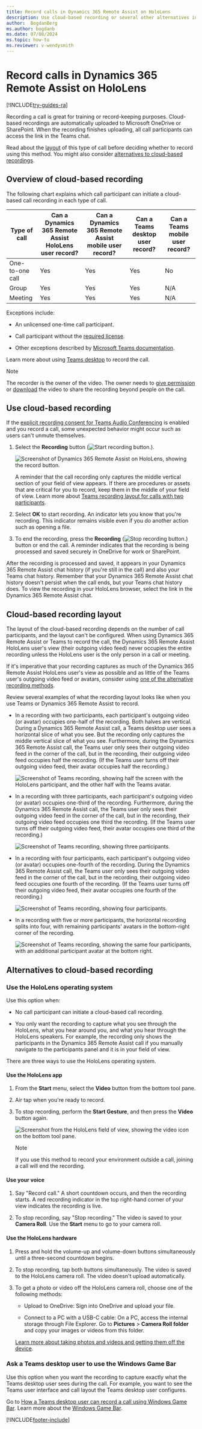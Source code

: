 ```yaml
---
title: Record calls in Dynamics 365 Remote Assist on HoloLens 
description: Use cloud-based recording or several other alternatives in Microsoft Dynamics 365 Remote Assist on HoloLens
author:  BogdanBerg
ms.author: bogdanb
ms.date: 07/08/2024
ms.topic: how-to
ms.reviewer: v-wendysmith
---
```


# Record calls in Dynamics 365 Remote Assist on HoloLens

[!INCLUDE[try-guides-ra](../includes/try-guides-ra.md)]

Recording a call is great for training or record-keeping purposes. Cloud-based recordings are automatically uploaded to Microsoft OneDrive or SharePoint. When the recording finishes uploading, all call participants can access the link in the Teams chat.

Read about the [layout](#cloud-based-recording-layout) of this type of call before deciding whether to record using this method. You might also consider [alternatives to cloud-based recordings](#alternatives-to-cloud-based-recording).

## Overview of cloud-based recording

The following chart explains which call participant can initiate a cloud-based call recording in each type of call.

|     Type of call    |     Can a Dynamics 365   Remote Assist HoloLens user record?     |     Can a Dynamics 365   Remote Assist mobile user record?     |     Can a Teams desktop user record?    | Can a Teams mobile user record? | 
|-----------------|------------------------------------------------------------------|----------------------------------------------------------------|-------------------------------------------|-----------------|
|     One-to-one call         |     Yes                                                          |     Yes                                                        |     Yes                                   | No |
|     Group       |     Yes                                                          |     Yes                                                        |     Yes                                   | N/A| 
|     Meeting     |     Yes                                                           |     Yes                                                       |     Yes                                   | N/A| 

Exceptions include:

- An unlicensed one-time call participant.

- Call participant without the [required license](/microsoftteams/cloud-recording#prerequisites-for-teams-cloud-meeting-recording).

- Other exceptions described by [Microsoft Teams documentation](/microsoftteams/cloud-recording#prerequisites-for-teams-cloud-meeting-recording).

Learn more about using [Teams desktop](https://support.office.com/article/Record-a-meeting-in-Teams-34dfbe7f-b07d-4a27-b4c6-de62f1348c24) to record the call.

> [!Note]
> The recorder is the owner of the video. The owner needs to [give permission](https://support.office.com/article/Play-and-share-a-meeting-recording-in-Teams-7d7e5dc5-9ae4-4b94-8589-27496037e8fa#bkmk_sharemeetingrecording) or [download](https://support.office.com/article/Play-and-share-a-meeting-recording-in-Teams-7d7e5dc5-9ae4-4b94-8589-27496037e8fa#bkmk_downloadmeetingrecording) the video to share the recording beyond people on the call.  

## Use cloud-based recording

If the [explicit recording consent for Teams Audio Conferencing](/microsoftteams/conferencing-recording-consent) is enabled and you record a call, some unexpected behavior might occur such as users can't unmute themselves.

1. Select the **Recording** button (![Start recording button.](media/RAHL_CallRecording_StartButton.png)).

    ![Screenshot of Dynamics 365 Remote Assist on HoloLens, showing the record button.](media/03.00-call.png)

   A reminder that the call recording only captures the middle vertical section of your field of view appears. If there are procedures or assets that are critical for you to record, keep them in the middle of your field of view. Learn more about [Teams recording layout for calls with two participants](#cloud-based-recording-layout).

1. Select **OK** to start recording. An indicator lets you know that you're recording. This indicator remains visible even if you do another action such as opening a file.

1. To end the recording, press the **Recording** (![Stop recording button.](media/RAHL_CallRecording_StopButton.png)) button or end the call. A reminder indicates that the recording is being processed and saved securely in OneDrive for work or SharePoint.  

After the recording is processed and saved, it appears in your Dynamics 365 Remote Assist chat history (if you're still in the call) and also your Teams chat history. Remember that your Dynamics 365 Remote Assist chat history doesn't persist when the call ends, but your Teams chat history does. To view the recording in your HoloLens browser, select the link in the Dynamics 365 Remote Assist chat.

## Cloud-based recording layout

The layout of the cloud-based recording depends on the number of call participants, and the layout can't be configured. When using Dynamics 365 Remote Assist or Teams to record the call, the Dynamics 365 Remote Assist HoloLens user's view (their outgoing video feed) never occupies the entire recording unless the HoloLens user is the only person in a call or meeting.

If it's imperative that your recording captures as much of the Dynamics 365 Remote Assist HoloLens user's view as possible and as little of the Teams user's outgoing video feed or avatars, consider using [one of the alternative recording methods](#alternatives-to-cloud-based-recording).

Review several examples of what the recording layout looks like when you use Teams or Dynamics 365 Remote Assist to record.

- In a recording with two participants, each participant's outgoing video (or avatar) occupies one-half of the recording. Both halves are vertical. During a Dynamics 365 Remote Assist call, a Teams desktop user sees a horizontal slice of what you see. But the recording only captures the middle vertical slice of what you see. Furthermore, during the Dynamics 365 Remote Assist call, the Teams user only sees their outgoing video feed in the corner of the call, but in the recording, their outgoing video feed occupies half the recording. (If the Teams user turns off their outgoing video feed, their avatar occupies half the recording.)

    ![Screenshot of Teams recording, showing half the screen with the HoloLens participant, and the other half with the Teams avatar.](media/2call.png)

- In a recording with three participants, each participant's outgoing video (or avatar) occupies one-third of the recording. Furthermore, during the Dynamics 365 Remote Assist call, the Teams user only sees their outgoing video feed in the corner of the call, but in the recording, their outgoing video feed occupies one third the recording. (If the Teams user turns off their outgoing video feed, their avatar occupies one third of the recording.)

    ![Screenshot of Teams recording, showing three participants.](media/3call.png)

- In a recording with four participants, each participant's outgoing video (or avatar) occupies one-fourth of the recording. During the Dynamics 365 Remote Assist call, the Teams user only sees their outgoing video feed in the corner of the call, but in the recording, their outgoing video feed occupies one fourth of the recording. (If the Teams user turns off their outgoing video feed, their avatar occupies one fourth of the recording.)  

    ![Screenshot of Teams recording, showing four participants.](media/4call.png)

- In a recording with five or more participants, the horizontal recording splits into four, with remaining participants' avatars in the bottom-right corner of the recording.

    ![Screenshot of Teams recording, showing the same four participants, with an additional participant avatar at the bottom right.](media/5call.png)

## Alternatives to cloud-based recording

### Use the HoloLens operating system

Use this option when:

- No call participant can initiate a cloud-based call recording.

- You only want the recording to capture what you see through the HoloLens, what you hear around you, and what you hear through the HoloLens speakers. For example, the recording only shows the participants in the Dynamics 365 Remote Assist call if you manually navigate to the participants panel and it is in your field of view.

There are three ways to use the HoloLens operating system.

#### Use the HoloLens app

1. From the **Start** menu, select the **Video** button from the bottom tool pane.
  
1. Air tap when you're ready to record.
  
1. To stop recording, perform the **Start Gesture**, and then press the **Video** button again.
  
   ![Screenshot from the HoloLens field of view, showing the video icon on the bottom tool pane.](media/RAHL_OSVideo.png)

    > [!NOTE]
    > If you use this method to record your environment outside a call, joining a call will end the recording.

#### Use your voice

1. Say "Record call." A short countdown occurs, and then the recording starts. A red recording indicator in the top right-hand corner of your view indicates the recording is live.

1. To stop recording, say "Stop recording." The video is saved to your **Camera Roll**. Use the **Start** menu to go to your camera roll.

#### Use the HoloLens hardware

1. Press and hold the volume-up and volume-down buttons simultaneously until a three-second countdown begins.

1. To stop recording, tap both buttons simultaneously. The video is saved to the HoloLens camera roll. The video doesn't upload automatically.

1. To get a photo or video off the HoloLens camera roll, choose one of the following methods:

   - Upload to OneDrive: Sign into OneDrive and upload your file.

   - Connect to a PC with a USB-C cable: On a PC, access the internal storage through File Explorer. Go to **Pictures** > **Camera Roll folder** and copy your images or videos from this folder.

    [Learn more about taking photos and videos and getting them off the device](/hololens/holographic-photos-and-videos#capture-a-mixed-reality-photo).

### Ask a Teams desktop user to use the Windows Game Bar

Use this option when you want the recording to capture exactly what the Teams desktop user sees during the call. For example, you want to see the Teams user interface and call layout the Teams desktop user configures.

Go to [How a Teams desktop user can record a call using Windows Game Bar](teams-pc-all.md#record-your-teams-desktop-screen-using-windows-game-bar). Learn more about the [Windows Game Bar](https://support.xbox.com/help/friends-social-activity/share-socialize/record-game-clips-game-bar-windows-10).

[!INCLUDE[footer-include](../includes/footer-banner.md)]
